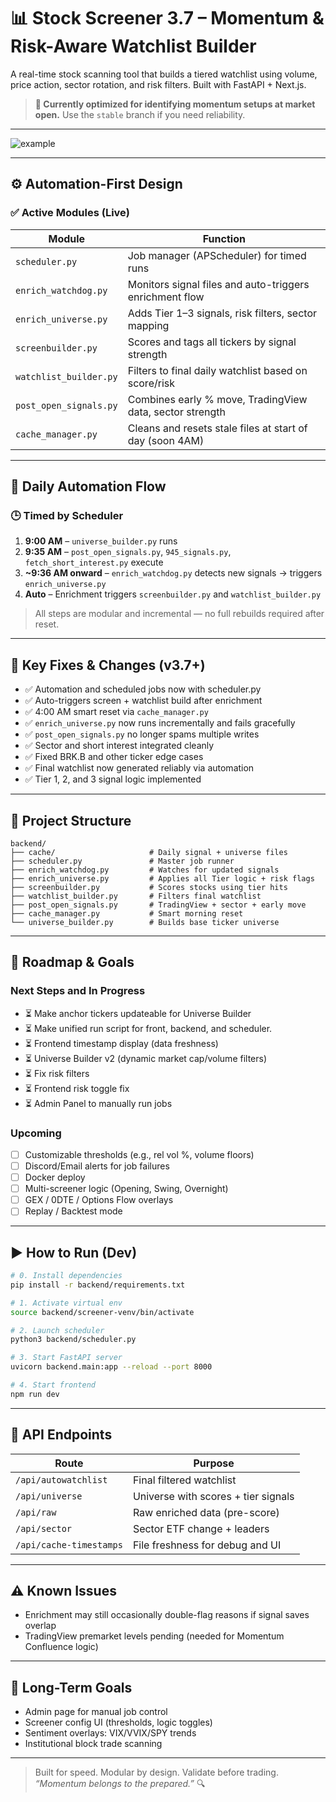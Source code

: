# 📊 Stock Screener 3.7 – Momentum & Risk-Aware Watchlist Builder

A real-time stock scanning tool that builds a tiered watchlist using volume, price action, sector rotation, and risk filters. Built with FastAPI + Next.js.

> **🚀 Currently optimized for identifying momentum setups at market open.**
> Use the `stable` branch if you need reliability.

---

![example](https://github.com/user-attachments/assets/97ff525c-fe60-4af3-8952-d913e9e46a75)

---

## ⚙️ Automation-First Design

### ✅ Active Modules (Live)

| Module                 | Function                                                 |
| ---------------------- | -------------------------------------------------------- |
| `scheduler.py`         | Job manager (APScheduler) for timed runs                 |
| `enrich_watchdog.py`   | Monitors signal files and auto-triggers enrichment flow  |
| `enrich_universe.py`   | Adds Tier 1–3 signals, risk filters, sector mapping      |
| `screenbuilder.py`     | Scores and tags all tickers by signal strength           |
| `watchlist_builder.py` | Filters to final daily watchlist based on score/risk     |
| `post_open_signals.py` | Combines early % move, TradingView data, sector strength |
| `cache_manager.py`     | Cleans and resets stale files at start of day (soon 4AM) |

---

## 🔁 Daily Automation Flow

### 🕒 Timed by Scheduler

1. **9:00 AM** – `universe_builder.py` runs
2. **9:35 AM** – `post_open_signals.py`, `945_signals.py`, `fetch_short_interest.py` execute
3. **\~9:36 AM onward** – `enrich_watchdog.py` detects new signals → triggers `enrich_universe.py`
4. **Auto** – Enrichment triggers `screenbuilder.py` and `watchlist_builder.py`

> All steps are modular and incremental — no full rebuilds required after reset.

---

## 🚨 Key Fixes & Changes (v3.7+)

* ✅ Automation and scheduled jobs now with scheduler.py 
* ✅ Auto-triggers screen + watchlist build after enrichment
* ✅ 4:00 AM smart reset via `cache_manager.py`
* ✅ `enrich_universe.py` now runs incrementally and fails gracefully
* ✅ `post_open_signals.py` no longer spams multiple writes
* ✅ Sector and short interest integrated cleanly
* ✅ Fixed BRK.B and other ticker edge cases
* ✅ Final watchlist now generated reliably via automation
* ✅ Tier 1, 2, and 3 signal logic implemented

---

## 📁 Project Structure

```
backend/
├── cache/                     # Daily signal + universe files
├── scheduler.py               # Master job runner
├── enrich_watchdog.py         # Watches for updated signals
├── enrich_universe.py         # Applies all Tier logic + risk flags
├── screenbuilder.py           # Scores stocks using tier hits
├── watchlist_builder.py       # Filters final watchlist
├── post_open_signals.py       # TradingView + sector + early move
├── cache_manager.py           # Smart morning reset
└── universe_builder.py        # Builds base ticker universe
```

---

## 🚧 Roadmap & Goals

### Next Steps and In Progress

* ⏳ Make anchor tickers updateable for Universe Builder
* ⏳ Make unified run script for front, backend, and scheduler.
* ⏳ Frontend timestamp display (data freshness)
* ⏳ Universe Builder v2 (dynamic market cap/volume filters)
* ⏳ Fix risk filters
* ⏳ Frontend risk toggle fix
* ⏳ Admin Panel to manually run jobs

### Upcoming

* [ ] Customizable thresholds (e.g., rel vol %, volume floors)
* [ ] Discord/Email alerts for job failures
* [ ] Docker deploy
* [ ] Multi-screener logic (Opening, Swing, Overnight)
* [ ] GEX / 0DTE / Options Flow overlays
* [ ] Replay / Backtest mode

---

## ▶️ How to Run (Dev)

```bash
# 0. Install dependencies
pip install -r backend/requirements.txt

# 1. Activate virtual env
source backend/screener-venv/bin/activate

# 2. Launch scheduler
python3 backend/scheduler.py

# 3. Start FastAPI server
uvicorn backend.main:app --reload --port 8000

# 4. Start frontend
npm run dev
```

---

## 📡 API Endpoints

| Route                   | Purpose                             |
| ----------------------- | ----------------------------------- |
| `/api/autowatchlist`    | Final filtered watchlist            |
| `/api/universe`         | Universe with scores + tier signals |
| `/api/raw`              | Raw enriched data (pre-score)       |
| `/api/sector`           | Sector ETF change + leaders         |
| `/api/cache-timestamps` | File freshness for debug and UI     |

---

## ⚠️ Known Issues

* Enrichment may still occasionally double-flag reasons if signal saves overlap
* TradingView premarket levels pending (needed for Momentum Confluence logic)

---

## 🧪 Long-Term Goals

* Admin page for manual job control
* Screener config UI (thresholds, logic toggles)
* Sentiment overlays: VIX/VVIX/SPY trends
* Institutional block trade scanning

---

> Built for speed. Modular by design. Validate before trading.
> *“Momentum belongs to the prepared.”* 🔍
